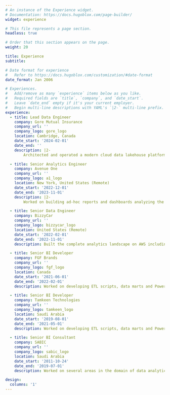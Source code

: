 ```yaml
---
# An instance of the Experience widget.
# Documentation: https://docs.hugoblox.com/page-builder/
widget: experience

# This file represents a page section.
headless: true

# Order that this section appears on the page.
weight: 20

title: Experience
subtitle:

# Date format for experience
#   Refer to https://docs.hugoblox.com/customization/#date-format
date_format: Jan 2006

# Experiences.
#   Add/remove as many `experience` items below as you like.
#   Required fields are `title`, `company`, and `date_start`.
#   Leave `date_end` empty if it's your current employer.
#   Begin multi-line descriptions with YAML's `|2-` multi-line prefix.
experience:
  - title: Lead Data Engineer
    company: Gore Mutual Insurance
    company_url: ''
    company_logo: gore_logo
    location: Cambridge, Canada
    date_start: '2024-02-01'
    date_end: ''
    description: |2-
        Architected and operated a modern cloud data lakehouse platform built on Azure and Databricks.

  - title: Senior Analytics Engineer
    company: Avenue One
    company_url: ''
    company_logo: a1_logo
    location: New York, United States (Remote)
    date_start: '2022-12-01'
    date_end: '2023-11-01'
    description: |2-
        Worked on building ad-hoc reports and dashboards analyzing the real estate process at Avenue One from underwriting to property management.

  - title: Senior Data Engineer
    company: BizzyCar
    company_url: ''
    company_logo: bizzycar_logo
    location: United States (Remote)
    date_start: '2022-02-01'
    date_end: '2022-11-01'
    description: Built the complete analytics landscape on AWS including  data pipelines, data infrastructure, dashboards and reports.

  - title: Senior BI Developer
    company: FGF Brands
    company_url: ''
    company_logo: fgf_logo
    location: Canada
    date_start: '2021-06-01'
    date_end: '2022-02-01'
    description: Worked on developing ETL scripts, data marts and Power BI dashboards for the business.

  - title: Senior BI Developer
    company: Tamkeen Technologies
    company_url: ''
    company_logo: tamkeen_logo
    location: Saudi Arabia
    date_start: '2019-08-01'
    date_end: '2021-05-01'
    description: Worked on developing ETL scripts, data marts and Power BI dashboards for the business.

  - title: Senior BI Consultant
    company: SABIC
    company_url: ''
    company_logo: sabic_logo
    location: Saudi Arabia
    date_start: '2011-10-24'
    date_end: '2019-07-01'
    description: Worked on several areas in the domain of data analytics including data migration, data quality, data transformation, data automation and data dashboards

design:
  columns: '1'
---
```


